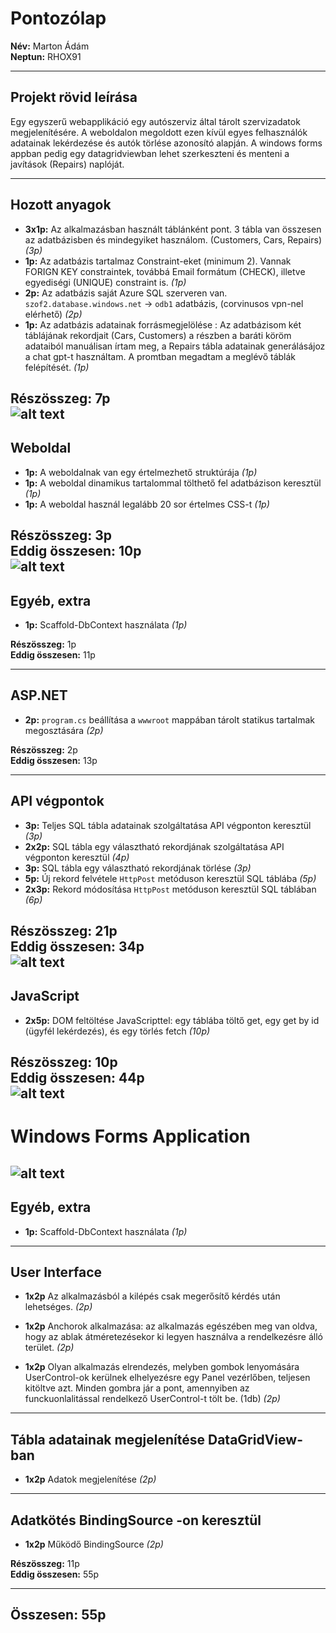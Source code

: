 # Pontozólap

**Név:** Marton Ádám  
**Neptun:** RHOX91  

---

## Projekt rövid leírása
Egy egyszerű webapplikáció egy autószerviz által tárolt szervizadatok megjelenítésére. A weboldalon megoldott ezen kívül egyes felhasználók adatainak lekérdezése és autók törlése azonosító alapján. A windows forms appban pedig egy datagridviewban lehet szerkeszteni és menteni a javítások (Repairs) naplóját.

---

## Hozott anyagok

- **3x1p:** Az alkalmazásban használt táblánként pont. 3 tábla van összesen az adatbázisben és mindegyiket használom. (Customers, Cars, Repairs) *(3p)*  
- **1p:** Az adatbázis tartalmaz Constraint-eket (minimum 2). Vannak FORIGN KEY constraintek, továbbá Email formátum (CHECK), illetve egyediségi (UNIQUE) constraint is.  *(1p)*  
- **2p:** Az adatbázis saját Azure SQL szerveren van. `szof2.database.windows.net` -> `odb1` adatbázis, (corvinusos vpn-nel elérhető) *(2p)*  
- **1p:** Az adatbázis adatainak forrásmegjelölése : Az adatbázisom két táblájának rekordjait (Cars, Customers) a részben a baráti köröm adataiból manuálisan írtam meg, a Repairs tábla adatainak generálásájoz a chat gpt-t használtam. A promtban megadtam a meglévő táblák felépítését. *(1p)*  

**Részösszeg:** 7p  
![alt text](database.png)
---

## Weboldal

- **1p:** A weboldalnak van egy értelmezhető struktúrája *(1p)*  
- **1p:** A weboldal dinamikus tartalommal tölthető fel adatbázison keresztül *(1p)*  
- **1p:** A weboldal használ legalább 20 sor értelmes CSS-t *(1p)*  

**Részösszeg:** 3p  
**Eddig összesen:** 10p  
![alt text](weblap.png)
---

## Egyéb, extra

- **1p:** Scaffold-DbContext használata *(1p)*  

**Részösszeg:** 1p  
**Eddig összesen:** 11p  

---

## ASP.NET

- **2p:** `program.cs` beállítása a `wwwroot` mappában tárolt statikus tartalmak megosztására *(2p)*  

**Részösszeg:** 2p  
**Eddig összesen:** 13p  

---
###
## API végpontok

- **3p:** Teljes SQL tábla adatainak szolgáltatása API végponton keresztül *(3p)*  
- **2x2p:** SQL tábla egy választható rekordjának szolgáltatása API végponton keresztül *(4p)*  
- **3p:** SQL tábla egy választható rekordjának törlése *(3p)*  
- **5p:** Új rekord felvétele `HttpPost` metóduson keresztül SQL táblába *(5p)*  
- **2x3p:** Rekord módosítása `HttpPost` metóduson keresztül SQL táblában *(6p)*  

**Részösszeg:** 21p  
**Eddig összesen:** 34p  
![alt text](APIK.png)
---

## JavaScript

- **2x5p:** DOM feltöltése JavaScripttel: egy táblába töltő get, egy get by id (ügyfél lekérdezés), és egy törlés fetch *(10p)*  

**Részösszeg:** 10p  
**Eddig összesen:** 44p  
![alt text](javascript.png)
---

# Windows Forms Application
![alt text](formsminden.png)
---
## Egyéb, extra

- **1p:** Scaffold-DbContext használata *(1p)*
--- 
## User Interface

- **1x2p** Az alkalmazásból a kilépés csak megerősítő kérdés után lehetséges. *(2p)*
  
- **1x2p** Anchorok alkalmazása: az alkalmazás egészében meg van oldva, hogy az ablak átméretezésekor ki legyen használva a rendelkezésre álló terület. *(2p)*
  
- **1x2p** Olyan alkalmazás elrendezés, melyben gombok lenyomására UserControl-ok kerülnek elhelyezésre egy Panel vezérlőben, teljesen kitöltve azt. Minden gombra jár a pont, amennyiben az funckuonlalitással rendelkező UserControl-t tölt be. (1db) *(2p)*
---  
## Tábla adatainak megjelenítése DataGridView-ban

- **1x2p** Adatok megjelenítése *(2p)*
---
## Adatkötés BindingSource -on keresztül

- **1x2p** Működő BindingSource *(2p)*


**Részösszeg:** 11p  
**Eddig összesen:** 55p  

---

## Összesen: 55p
